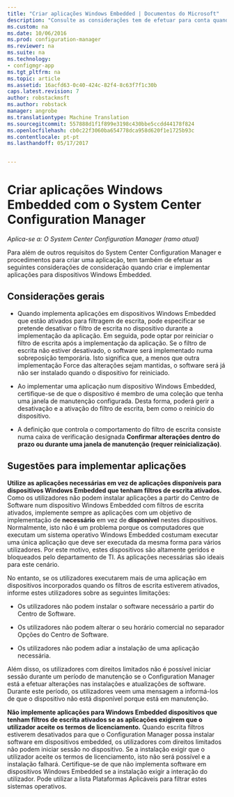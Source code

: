 ```yaml
---
title: "Criar aplicações Windows Embedded | Documentos do Microsoft"
description: "Consulte as considerações tem de efetuar para conta quando criar e implementar aplicações para dispositivos Windows Embedded."
ms.custom: na
ms.date: 10/06/2016
ms.prod: configuration-manager
ms.reviewer: na
ms.suite: na
ms.technology:
- configmgr-app
ms.tgt_pltfrm: na
ms.topic: article
ms.assetid: 16acfd63-0c40-424c-82f4-8c63f7f1c30b
caps.latest.revision: 7
author: robstackmsft
ms.author: robstack
manager: angrobe
ms.translationtype: Machine Translation
ms.sourcegitcommit: 557888d1f1f899e3198c430bbe5ccdd44178f824
ms.openlocfilehash: cb0c22f3060ba654778dca958d620f1e1725b93c
ms.contentlocale: pt-pt
ms.lasthandoff: 05/17/2017


---
```

# <a name="create-windows-embedded-applications-with-system-center-configuration-manager"></a>Criar aplicações Windows Embedded com o System Center Configuration Manager

*Aplica-se a: O System Center Configuration Manager (ramo atual)*

Para além de outros requisitos do System Center Configuration Manager e procedimentos para criar uma aplicação, tem também de efetuar as seguintes considerações de consideração quando criar e implementar aplicações para dispositivos Windows Embedded.  

## <a name="general-considerations"></a>Considerações gerais  

-   Quando implementa aplicações em dispositivos Windows Embedded que estão ativados para filtragem de escrita, pode especificar se pretende desativar o filtro de escrita no dispositivo durante a implementação da aplicação. Em seguida, pode optar por reiniciar o filtro de escrita após a implementação da aplicação. Se o filtro de escrita não estiver desativado, o software será implementado numa sobreposição temporária. Isto significa que, a menos que outra implementação Force das alterações sejam mantidas, o software será já não ser instalado quando o dispositivo for reiniciado.  

-   Ao implementar uma aplicação num dispositivo Windows Embedded, certifique-se de que o dispositivo é membro de uma coleção que tenha uma janela de manutenção configurada. Desta forma, poderá gerir a desativação e a ativação do filtro de escrita, bem como o reinício do dispositivo.  

-   A definição que controla o comportamento do filtro de escrita consiste numa caixa de verificação designada **Confirmar alterações dentro do prazo ou durante uma janela de manutenção (requer reinicialização)**.  

## <a name="tips-for-deploying-applications"></a>Sugestões para implementar aplicações  

**Utilize as aplicações necessárias em vez de aplicações disponíveis para dispositivos Windows Embedded que tenham filtros de escrita ativados.** Como os utilizadores não podem instalar aplicações a partir do Centro de Software num dispositivo Windows Embedded com filtros de escrita ativados, implemente sempre as aplicações com um objetivo de implementação de **necessário** em vez de **disponível** nestes dispositivos. Normalmente, isto não é um problema porque os computadores que executam um sistema operativo Windows Embedded costumam executar uma única aplicação que deve ser executada da mesma forma para vários utilizadores. Por este motivo, estes dispositivos são altamente geridos e bloqueados pelo departamento de TI. As aplicações necessárias são ideais para este cenário.

 No entanto, se os utilizadores executarem mais de uma aplicação em dispositivos incorporados quando os filtros de escrita estiverem ativados, informe estes utilizadores sobre as seguintes limitações:  

-   Os utilizadores não podem instalar o software necessário a partir do Centro de Software.  

-   Os utilizadores não podem alterar o seu horário comercial no separador Opções do Centro de Software.  

-   Os utilizadores não podem adiar a instalação de uma aplicação necessária.  

Além disso, os utilizadores com direitos limitados não é possível iniciar sessão durante um período de manutenção se o Configuration Manager está a efetuar alterações nas instalações e atualizações de software. Durante este período, os utilizadores veem uma mensagem a informá-los de que o dispositivo não está disponível porque está em manutenção.  

**Não implemente aplicações para Windows Embedded dispositivos que tenham filtros de escrita ativados se as aplicações exigirem que o utilizador aceite os termos de licenciamento.** Quando escrita filtros estiverem desativados para que o Configuration Manager possa instalar software em dispositivos embedded, os utilizadores com direitos limitados não podem iniciar sessão no dispositivo. Se a instalação exigir que o utilizador aceite os termos de licenciamento, isto não será possível e a instalação falhará. Certifique-se de que não implementa software em dispositivos Windows Embedded se a instalação exigir a interação do utilizador. Pode utilizar a lista Plataformas Aplicáveis para filtrar estes sistemas operativos.  

